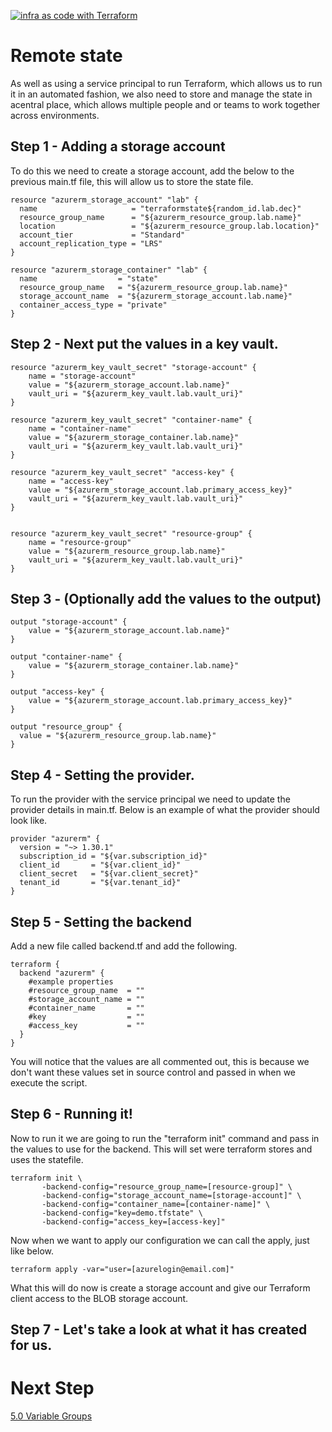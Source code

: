 [![infra as code with Terraform](/docs/images/banner.png)](/README.md)

# Remote state

As well as using a service principal to run Terraform, which allows us to run it in an automated fashion, we also need to store and manage the state in acentral place, which allows multiple people and or teams to work together across environments.

## Step 1 - Adding a storage account

To do this we need to create a storage account, add the below to the previous main.tf file, this will allow us to store the state file.

```
resource "azurerm_storage_account" "lab" {
  name                     = "terraformstate${random_id.lab.dec}"
  resource_group_name      = "${azurerm_resource_group.lab.name}"
  location                 = "${azurerm_resource_group.lab.location}"
  account_tier             = "Standard"
  account_replication_type = "LRS"
}

resource "azurerm_storage_container" "lab" {
  name                  = "state"
  resource_group_name   = "${azurerm_resource_group.lab.name}"
  storage_account_name  = "${azurerm_storage_account.lab.name}"
  container_access_type = "private"
}
```

## Step 2 - Next put the values in a key vault.

```
resource "azurerm_key_vault_secret" "storage-account" {
    name = "storage-account"
    value = "${azurerm_storage_account.lab.name}"
    vault_uri = "${azurerm_key_vault.lab.vault_uri}"
}

resource "azurerm_key_vault_secret" "container-name" {
    name = "container-name"
    value = "${azurerm_storage_container.lab.name}"
    vault_uri = "${azurerm_key_vault.lab.vault_uri}"
}

resource "azurerm_key_vault_secret" "access-key" {
    name = "access-key"
    value = "${azurerm_storage_account.lab.primary_access_key}"
    vault_uri = "${azurerm_key_vault.lab.vault_uri}"
}


resource "azurerm_key_vault_secret" "resource-group" {
    name = "resource-group"
    value = "${azurerm_resource_group.lab.name}"
    vault_uri = "${azurerm_key_vault.lab.vault_uri}"
}
```

## Step 3 - (Optionally add the values to the output)

```
output "storage-account" {
    value = "${azurerm_storage_account.lab.name}"
}

output "container-name" {
    value = "${azurerm_storage_container.lab.name}"
}

output "access-key" {
    value = "${azurerm_storage_account.lab.primary_access_key}"
}

output "resource_group" {
  value = "${azurerm_resource_group.lab.name}"
}
```

## Step 4 - Setting the provider.

To run the provider with the service principal we need to update the provider details in main.tf. Below is an example of what the provider should look like.

```
provider "azurerm" {
  version = "~> 1.30.1"
  subscription_id = "${var.subscription_id}"
  client_id       = "${var.client_id}"
  client_secret   = "${var.client_secret}"
  tenant_id       = "${var.tenant_id}"
}
```

## Step 5 - Setting the backend

Add a new file called backend.tf and add the following.

```
terraform {
  backend "azurerm" {
    #example properties
    #resource_group_name  = ""
    #storage_account_name = ""
    #container_name       = ""
    #key                  = ""
    #access_key           = ""
  }
}
```

You will notice that the values are all commented out, this is because we don't want these values set in source control and passed in when we execute the script.

## Step 6 - Running it!

Now to run it we are going to run the "terraform init" command and pass in the values to use for the backend. This will set were terraform stores and uses the statefile.

```
terraform init \
       -backend-config="resource_group_name=[resource-group]" \
       -backend-config="storage_account_name=[storage-account]" \
       -backend-config="container_name=[container-name]" \
       -backend-config="key=demo.tfstate" \
       -backend-config="access_key=[access-key]"
```

Now when we want to apply our configuration we can call the apply, just like below.

```
terraform apply -var="user=[azurelogin@email.com]"
```

What this will do now is create a storage account and give our Terraform client access to the BLOB storage account.

## Step 7 - Let's take a look at what it has created for us.


# Next Step
[5.0 Variable Groups](../5.0)
